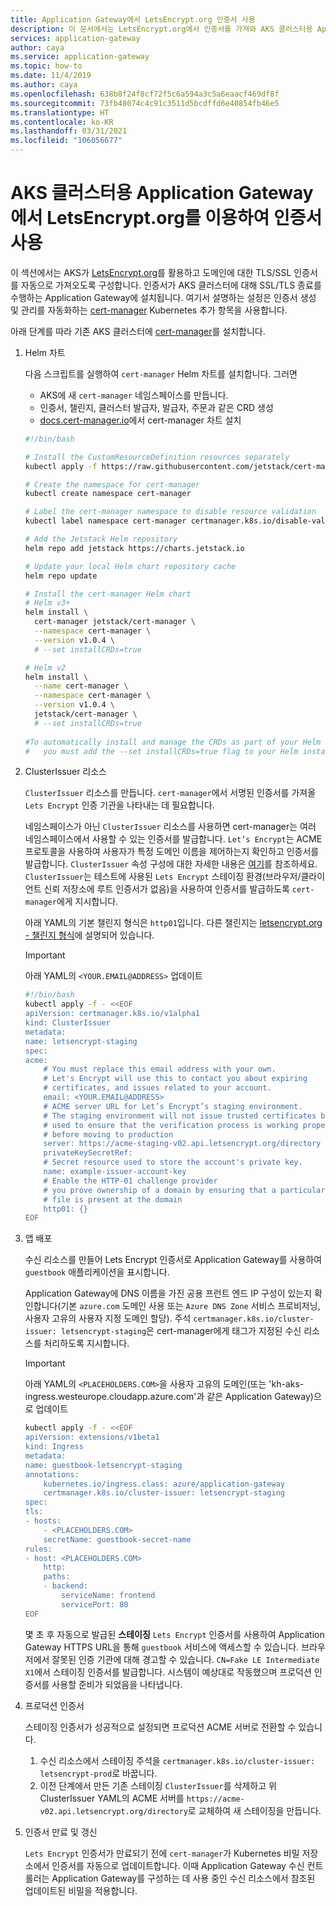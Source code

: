```yaml
---
title: Application Gateway에서 LetsEncrypt.org 인증서 사용
description: 이 문서에서는 LetsEncrypt.org에서 인증서를 가져와 AKS 클러스터용 Application Gateway에서 인증서를 사용하는 방법에 대한 정보를 제공합니다.
services: application-gateway
author: caya
ms.service: application-gateway
ms.topic: how-to
ms.date: 11/4/2019
ms.author: caya
ms.openlocfilehash: 638b8f24f8cf72f5c6a594a3c5a6eaacf469df8f
ms.sourcegitcommit: 73fb48074c4c91c3511d5bcdffd6e40854fb46e5
ms.translationtype: HT
ms.contentlocale: ko-KR
ms.lasthandoff: 03/31/2021
ms.locfileid: "106056677"
---
```

# <a name="use-certificates-with-letsencryptorg-on-application-gateway-for-aks-clusters"></a>AKS 클러스터용 Application Gateway에서 LetsEncrypt.org를 이용하여 인증서 사용

이 섹션에서는 AKS가 [LetsEncrypt.org](https://letsencrypt.org/)를 활용하고 도메인에 대한 TLS/SSL 인증서를 자동으로 가져오도록 구성합니다. 인증서가 AKS 클러스터에 대해 SSL/TLS 종료를 수행하는 Application Gateway에 설치됩니다. 여기서 설명하는 설정은 인증서 생성 및 관리를 자동화하는 [cert-manager](https://github.com/jetstack/cert-manager) Kubernetes 추가 항목을 사용합니다.

아래 단계를 따라 기존 AKS 클러스터에 [cert-manager](https://docs.cert-manager.io)를 설치합니다.

1. Helm 차트

    다음 스크립트를 실행하여 `cert-manager` Helm 차트를 설치합니다. 그러면

    - AKS에 새 `cert-manager` 네임스페이스를 만듭니다.
    - 인증서, 챌린지, 클러스터 발급자, 발급자, 주문과 같은 CRD 생성
    - [docs.cert-manager.io](https://docs.cert-manager.io/en/latest/getting-started/install/kubernetes.html#steps)에서 cert-manager 차트 설치

    ```bash
    #!/bin/bash

    # Install the CustomResourceDefinition resources separately
    kubectl apply -f https://raw.githubusercontent.com/jetstack/cert-manager/release-0.8/deploy/manifests/00-crds.yaml

    # Create the namespace for cert-manager
    kubectl create namespace cert-manager

    # Label the cert-manager namespace to disable resource validation
    kubectl label namespace cert-manager certmanager.k8s.io/disable-validation=true

    # Add the Jetstack Helm repository
    helm repo add jetstack https://charts.jetstack.io

    # Update your local Helm chart repository cache
    helm repo update

    # Install the cert-manager Helm chart
    # Helm v3+
    helm install \
      cert-manager jetstack/cert-manager \
      --namespace cert-manager \
      --version v1.0.4 \
      # --set installCRDs=true

    # Helm v2
    helm install \
      --name cert-manager \
      --namespace cert-manager \
      --version v1.0.4 \
      jetstack/cert-manager \
      # --set installCRDs=true
      
    #To automatically install and manage the CRDs as part of your Helm release, 
    #   you must add the --set installCRDs=true flag to your Helm installation command.
    ```

2. ClusterIssuer 리소스

    `ClusterIssuer` 리소스를 만듭니다. `cert-manager`에서 서명된 인증서를 가져올 `Lets Encrypt` 인증 기관을 나타내는 데 필요합니다.

    네임스페이스가 아닌 `ClusterIssuer` 리소스를 사용하면 cert-manager는 여러 네임스페이스에서 사용할 수 있는 인증서를 발급합니다. `Let’s Encrypt`는 ACME 프로토콜을 사용하여 사용자가 특정 도메인 이름을 제어하는지 확인하고 인증서를 발급합니다. `ClusterIssuer` 속성 구성에 대한 자세한 내용은 [여기](https://docs.cert-manager.io/en/latest/tasks/issuers/index.html)를 참조하세요. `ClusterIssuer`는 테스트에 사용된 `Lets Encrypt` 스테이징 환경(브라우저/클라이언트 신뢰 저장소에 루트 인증서가 없음)을 사용하여 인증서를 발급하도록 `cert-manager`에게 지시합니다.

    아래 YAML의 기본 챌린지 형식은 `http01`입니다. 다른 챌린지는 [letsencrypt.org - 챌린지 형식](https://letsencrypt.org/docs/challenge-types/)에 설명되어 있습니다.

    > [!IMPORTANT] 
    > 아래 YAML의 `<YOUR.EMAIL@ADDRESS>` 업데이트

    ```bash
    #!/bin/bash
    kubectl apply -f - <<EOF
    apiVersion: certmanager.k8s.io/v1alpha1
    kind: ClusterIssuer
    metadata:
    name: letsencrypt-staging
    spec:
    acme:
        # You must replace this email address with your own.
        # Let's Encrypt will use this to contact you about expiring
        # certificates, and issues related to your account.
        email: <YOUR.EMAIL@ADDRESS>
        # ACME server URL for Let’s Encrypt’s staging environment.
        # The staging environment will not issue trusted certificates but is
        # used to ensure that the verification process is working properly
        # before moving to production
        server: https://acme-staging-v02.api.letsencrypt.org/directory
        privateKeySecretRef:
        # Secret resource used to store the account's private key.
        name: example-issuer-account-key
        # Enable the HTTP-01 challenge provider
        # you prove ownership of a domain by ensuring that a particular
        # file is present at the domain
        http01: {}
    EOF
    ```

3. 앱 배포

    수신 리소스를 만들어 Lets Encrypt 인증서로 Application Gateway를 사용하여 `guestbook` 애플리케이션을 표시합니다.

    Application Gateway에 DNS 이름을 가진 공용 프런트 엔드 IP 구성이 있는지 확인합니다(기본 `azure.com` 도메인 사용 또는 `Azure DNS Zone` 서비스 프로비저닝, 사용자 고유의 사용자 지정 도메인 할당).
    주석 `certmanager.k8s.io/cluster-issuer: letsencrypt-staging`은 cert-manager에게 태그가 지정된 수신 리소스를 처리하도록 지시합니다.

    > [!IMPORTANT] 
    > 아래 YAML의 `<PLACEHOLDERS.COM>`을 사용자 고유의 도메인(또는 'kh-aks-ingress.westeurope.cloudapp.azure.com'과 같은 Application Gateway)으로 업데이트

    ```bash
    kubectl apply -f - <<EOF
    apiVersion: extensions/v1beta1
    kind: Ingress
    metadata:
    name: guestbook-letsencrypt-staging
    annotations:
        kubernetes.io/ingress.class: azure/application-gateway
        certmanager.k8s.io/cluster-issuer: letsencrypt-staging
    spec:
    tls:
    - hosts:
        - <PLACEHOLDERS.COM>
        secretName: guestbook-secret-name
    rules:
    - host: <PLACEHOLDERS.COM>
        http:
        paths:
        - backend:
            serviceName: frontend
            servicePort: 80
    EOF
    ```

    몇 초 후 자동으로 발급된 **스테이징** `Lets Encrypt` 인증서를 사용하여 Application Gateway HTTPS URL을 통해 `guestbook` 서비스에 액세스할 수 있습니다.
    브라우저에서 잘못된 인증 기관에 대해 경고할 수 있습니다. `CN=Fake LE Intermediate X1`에서 스테이징 인증서를 발급합니다. 시스템이 예상대로 작동했으며 프로덕션 인증서를 사용할 준비가 되었음을 나타냅니다.

4. 프로덕션 인증서

    스테이징 인증서가 성공적으로 설정되면 프로덕션 ACME 서버로 전환할 수 있습니다.
    1. 수신 리소스에서 스테이징 주석을 `certmanager.k8s.io/cluster-issuer: letsencrypt-prod`로 바꿉니다.
    1. 이전 단계에서 만든 기존 스테이징 `ClusterIssuer`를 삭제하고 위 ClusterIssuer YAML의 ACME 서버를 `https://acme-v02.api.letsencrypt.org/directory`로 교체하여 새 스테이징을 만듭니다.

5. 인증서 만료 및 갱신

    `Lets Encrypt` 인증서가 만료되기 전에 `cert-manager`가 Kubernetes 비밀 저장소에서 인증서를 자동으로 업데이트합니다. 이때 Application Gateway 수신 컨트롤러는 Application Gateway를 구성하는 데 사용 중인 수신 리소스에서 참조된 업데이트된 비밀을 적용합니다.

